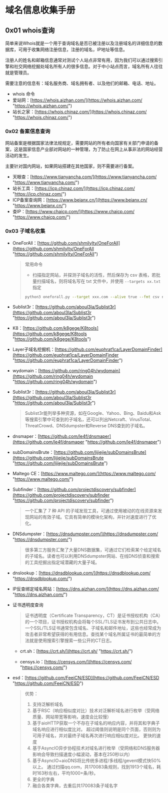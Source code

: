 # 域名信息收集手册

## 0x01 whois查询

简单来说Whois就是一个用于查询域名是否已被注册以及注册域名的详细信息的数据库，可用于收集网络注册信息，注册的域名，IP地址等信息。

注册人的姓名和邮箱信息通常对测试个人站点非常有用，因为我们可以通过搜索引擎和社交网络挖掘处域名所有人的很多信息。对于中小站点而言，域名所有人往往就是管理员。

需要注意的信息有：域名服务商、域名拥有者、以及他们的邮箱、电话、地址。

- whois 命令
- 爱站网：[https://whois.aizhan.com/](https://whois.aizhan.com/ "https://whois.aizhan.com/")
- 站长之家：[https://whois.chinaz.com/](https://whois.chinaz.com/ "https://whois.chinaz.com/")

### 0x02 备案信息查询

网站备案是根据国家法律法规规定，需要网站的所有者向国家有关部门申请的备案，这是国家信息产业部对网站的一种管理，为了防止在网上从事非法的网站经营活动的发生。

主要针对国内网站，如果网站搭建在其他国家，则不需要进行备案。

- 天眼查：[https://www.tianyancha.com/](https://www.tianyancha.com/ "https://www.tianyancha.com/")
- 站长工具：[https://icp.chinaz.com/](https://icp.chinaz.com/ "https://icp.chinaz.com/")
- ICP备案查询网：[https://www.beianx.cn/](https://www.beianx.cn/ "https://www.beianx.cn/")
- 查IP：[https://www.chaicp.com/](https://www.chaicp.com/ "https://www.chaicp.com/")

### 0x03 子域名收集

- OneForAll：[https://github.com/shmilylty/OneForAll](https://github.com/shmilylty/OneForAll "https://github.com/shmilylty/OneForAll")
    > 常用命令
    > - 扫描指定网站，并探测子域名的活性，然后保存为 csv 表格，若批量扫描域名，则将域名写在 txt 文件中，并使用  `--targets xx.txt` 指定
    >
    >```bash
    > python3 oneforall.py --target xxx.com --alive true --fmt csv run
    >```

- Sublist3r：[https://github.com/aboul3la/Sublist3r](https://github.com/aboul3la/Sublist3r "https://github.com/aboul3la/Sublist3r")
- K8：[https://github.com/k8gege/K8tools](https://github.com/k8gege/K8tools "https://github.com/k8gege/K8tools")
- Layer子域名挖掘机：[https://github.com/euphrat1ca/LayerDomainFinder](https://github.com/euphrat1ca/LayerDomainFinder "https://github.com/euphrat1ca/LayerDomainFinder")
- wydomain：[https://github.com/ring04h/wydomain](https://github.com/ring04h/wydomain "https://github.com/ring04h/wydomain")
- Sublist3r：[https://github.com/aboul3la/Sublist3r](https://github.com/aboul3la/Sublist3r "https://github.com/aboul3la/Sublist3r")

    > Sublist3r能列举多种资源，如在Google、Yahoo、Bing、Baidu和Ask等搜索引擎中可查到的子域名，还可以列出Netcraft、VirusTotal、ThreatCrowd、DNSdumpster和Reverse DNS查到的子域名。
- dnsmaper：[https://github.com/le4f/dnsmaper](https://github.com/le4f/dnsmaper "https://github.com/le4f/dnsmaper")
- subDomainsBrute：[https://github.com/lijiejie/subDomainsBrute](https://github.com/lijiejie/subDomainsBrute "https://github.com/lijiejie/subDomainsBrute")
- Maltego CE：[https://www.maltego.com/](https://www.maltego.com/ "https://www.maltego.com/")
- Subfinder：[https://github.com/projectdiscovery/subfinder](https://github.com/projectdiscovery/subfinder "https://github.com/projectdiscovery/subfinder")
    > 一个汇集了 7 种 API 的子域发现工具，可通过使用被动的在线资源来发现网站的有效子域。它具有简单的模块化架构，并针对速度进行了优化。
- DNSdumpster：[https://dnsdumpster.com/](https://dnsdumpster.com/ "https://dnsdumpster.com/")
    > 很多第三方服务汇聚了大量DNS数据集，可通过它们检索某个给定域名的子域名。读者也可以利用DNSdumpster网站、在线DNS侦查和搜索的工具挖掘出指定域潜藏的大量子域。
- dnslookup：[https://dnsdblookup.com/](https://dnsdblookup.com/ "https://dnsdblookup.com/")
- IP反查绑定域名网站：[https://dns.aizhan.com/](https://dns.aizhan.com/ "https://dns.aizhan.com/")
- 证书透明度查询
    > 证书透明度（Certificate Transparency，CT）是证书授权机构（CA）的一个项目，证书授权机构会将每个SSL/TLS证书发布到公共日志中。一个SSL/TLS证书通常包含域名、子域名和邮件地址，这些也经常成为攻击者非常希望获得的有用信息。查找某个域名所属证书的最简单的方法就是使用搜索引擎搜索一些公开的CT日志。

  - crt.sh：[https://crt.sh/](https://crt.sh/ "https://crt.sh/")

  - censys.io：[https://censys.com/](https://censys.com/ "https://censys.com/")
- esd：[https://github.com/FeeiCN/ESD](https://github.com/FeeiCN/ESD "https://github.com/FeeiCN/ESD")
    > 优势：
    >
    > 1. 支持泛解析域名
    > 2. 基于RSC（响应相似度对比）技术对泛解析域名进行枚举（受网络质量、网站带宽等影响，速度会比较慢）
    > 3. 基于aioHTTP获取一个不存在子域名的响应内容，并将其和字典子域名响应进行相似度比对。 超过阈值则说明是同个页面，否则则为可用子域名，并对最终子域名再次进行响应相似度对比。
    >     更快的速度
    > 4. 基于AsyncIO异步协程技术对域名进行枚举（受网络和DNS服务器影响会导致扫描速度小幅波动，基本在250秒以内）
    > 5. 基于AsyncIO+aioDNS将比传统多进程/多线程/gevent模式快50%以上。 通过扫描qq.com，共170083条规则，找到1913个域名，耗时163秒左右，平均1000+条/秒。
    > 6. 更全的字典
    > 7. 融合各类字典，去重后共170083条子域名字
